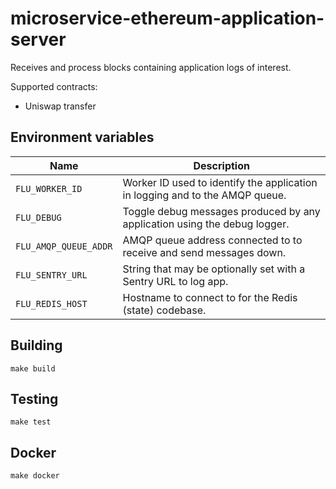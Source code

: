 
# microservice-ethereum-application-server

Receives and process blocks containing application logs of interest.

Supported contracts:
  - Uniswap transfer

## Environment variables

|             Name             |                                  Description
|------------------------------|------------------------------------------------------------------------------|
| `FLU_WORKER_ID`                             | Worker ID used to identify the application in logging and to the AMQP queue.  |
| `FLU_DEBUG`                                 | Toggle debug messages produced by any application using the debug logger.     |
| `FLU_AMQP_QUEUE_ADDR`                       | AMQP queue address connected to to receive and send messages down.            |
| `FLU_SENTRY_URL`                            | String that may be optionally set with a Sentry URL to log app.               |
| `FLU_REDIS_HOST`                            | Hostname to connect to for the Redis (state) codebase.                        |

## Building

    make build

## Testing

    make test

## Docker

    make docker
